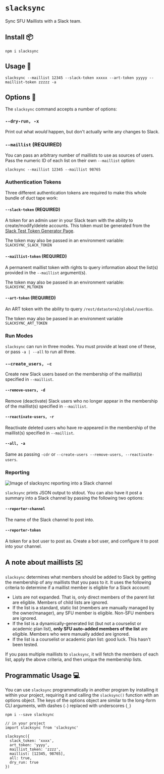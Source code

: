 # `slacksync`

Sync SFU Maillists with a Slack team.

## Install :package:

```
npm i slacksync
```

## Usage 🚀

```
slacksync --maillist 12345 --slack-token xxxxx --art-token yyyyy --maillist-token zzzzz -a
```

## Options :star2:

The `slacksync` command accepts a number of options:

### `--dry-run, -x`
Print out what *would* happen, but don't actually write any changes to Slack.

### `--maillist` (REQUIRED)
You can pass an arbitrary number of maillists to use as sources of users. Pass the numeric ID of each list on their own `--maillist` option:

`slacksync --maillist 12345 --maillist 98765`

### Authentication Tokens
Three different authentication tokens are required to make this whole bundle of duct tape work:

#### `--slack-token` (REQUIRED)
A token for an admin user in your Slack team with the ability to create/modify/delete accounts. This token must be generated from the [Slack Test Token Generator Page](https://api.slack.com/docs/oauth-test-tokens).

The token may also be passed in an environment variable: `SLACKSYNC_SLACK_TOKEN`

#### `--maillist-token` (REQUIRED)
A permanent maillist token with rights to query information about the list(s) provided in the `--maillist` argument(s).

The token may also be passed in an environment variable: `SLACKSYNC_MLTOKEN`

#### `--art-token` (REQUIRED)
An ART token with the ability to query `/rest/datastore2/global/userBio`.

The token may also be passed in an environment variable `SLACKSYNC_ART_TOKEN`

### Run Modes
`slacksync` can run in three modes. You must provide at least one of these, or pass `-a | --all` to run all three.

### `--create_users, -c`
Create new Slack users based on the membership of the maillist(s) specified in `--maillist`.

#### `--remove-users, -d`
Remove (deactivate) Slack users who no longer appear in the membership of the maillist(s) specified in `--maillist`.

#### `--reactivate-users, -r`
Reactivate deleted users who have re-appeared in the membership of the maillist(s) specified in `--maillist`.

#### `--all, -a`
Same as passing `-cdr` or `--create-users --remove-users, --reactivate-users`.

### Reporting

![Image of slacksync reporting into a Slack channel](http://i.imgur.com/XHWNLeh.png)

`slacksync` prints JSON output to stdout. You can also have it post a summary into a Slack channel by passing the following two options:

#### `--reporter-channel`
The name of the Slack channel to post into.

#### `--reporter-token`
A token for a bot user to post as. Create a bot user, and configure it to post into your channel.


## A note about maillists :envelope:

`slacksync` determines what members should be added to Slack by getting the membership of any maillists that you pass to it. It uses the following criteria to determine if a maillist member is eligible for a Slack account:

* Lists are not expanded. That is, only direct members of the parent list are eligible. Members of child lists are ignored.
* If the list is a standard, static list (members are manually managed by the owner/manager), any SFU member is eligible. Non-SFU members are ignored.
* If the list is a dynamically-generated list (but not a courselist or academic plan list), **only SFU auto-added members of the list** are eligible. Members who were manually added are ignored.
* If the list is a courselist or academic plan list: good luck. This hasn't been tested.

If you pass multiple maillists to `slacksync`, it will fetch the members of each list, apply the above criteria, and then unique the membership lists.

## Programmatic Usage :computer:

You can use `slacksync` programmatically in another program by installing it within your project, requiring it and calling the `slacksync()` function with an options object. The keys of the options object are similar to the long-form CLI arguments, with dashes (`-`) replaced with underscores (`_`)

```
npm i --save slacksync

// in your project
import slacksync from 'slacksync'

slacksync({
  slack_token: 'xxxx',
  art_token: 'yyyy',
  maillist_token: 'zzzz',
  maillist: [12345, 98765],
  all: true,
  dry_run: true
})
```
